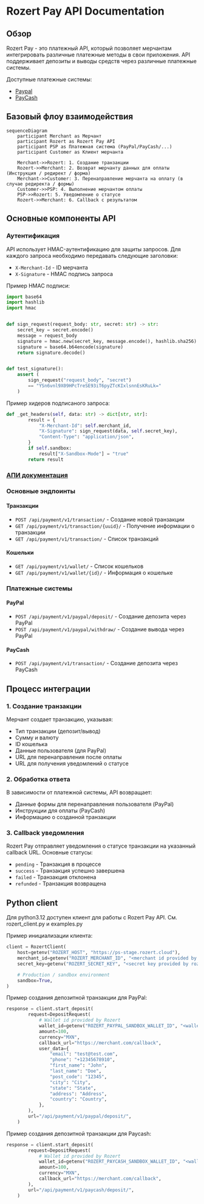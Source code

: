 # Rozert Pay API Documentation

## Обзор

Rozert Pay - это платежный API, который позволяет мерчантам интегрировать различные платежные методы в свои
приложения. API поддерживает депозиты и выводы средств через различные платежные системы.

Доступные платежные системы:

* [Paypal](https://ps-stage.rozert.cloud/redoc/public/#tag/PayPal)
* [PayCash](https://ps-stage.rozert.cloud/redoc/public/#tag/PayCash)


## Базовый флоу взаимодействия

```mermaid
sequenceDiagram
    participant Merchant as Мерчант
    participant Rozert as Rozert Pay API
    participant PSP as Платежная система (PayPal/PayCash/...)
    participant Customer as Клиент мерчанта

    Merchant->>Rozert: 1. Создание транзакции
    Rozert->>Merchant: 2. Возврат мерчанту данных для оплаты (Инструкция / редирект / форма)
    Merchant->>Customer: 3. Перенаправление мерчанта на оплату (в случае редиректа / формы)
    Customer->>PSP: 4. Выполнение мерчантом оплаты
    PSP->>Rozert: 5. Уведомление о статусе
    Rozert->>Merchant: 6. Callback с результатом
```

## Основные компоненты API

### Аутентификация

API использует HMAC-аутентификацию для защиты запросов. Для каждого запроса необходимо передавать следующие заголовки:
- `X-Merchant-Id` - ID мерчанта
- `X-Signature` - HMAC подпись запроса

Пример HMAC подписи:

```python
import base64
import hashlib
import hmac


def sign_request(request_body: str, secret: str) -> str:
    secret_key = secret.encode()
    message = request_body
    signature = hmac.new(secret_key, message.encode(), hashlib.sha256).digest()
    signature = base64.b64encode(signature)
    return signature.decode()


def test_signature():
    assert (
        sign_request("request_body", "secret")
        == "YSn6vnl9X09HPcTreSE93iT6pyZTcKIxlsnnEsKRuLk="
    )
```

Пример хидеров подписаного запроса:

```python
def _get_headers(self, data: str) -> dict[str, str]:
        result = {
            "X-Merchant-Id": self.merchant_id,
            "X-Signature": sign_request(data, self.secret_key),
            "Content-Type": "application/json",
        }
        if self.sandbox:
            result["X-Sandbox-Mode"] = "true"
        return result
```

### [АПИ документация](https://ps-stage.rozert.cloud/redoc/public)

### Основные эндпоинты

#### Транзакции

- `POST /api/payment/v1/transaction/` - Создание новой транзакции
- `GET /api/payment/v1/transaction/{uuid}/` - Получение информации о транзакции
- `GET /api/payment/v1/transaction/` - Список транзакций

#### Кошельки

- `GET /api/payment/v1/wallet/` - Список кошельков
- `GET /api/payment/v1/wallet/{id}/` - Информация о кошельке

### Платежные системы

#### PayPal

- `POST /api/payment/v1/paypal/deposit/` - Создание депозита через PayPal
- `POST /api/payment/v1/paypal/withdraw/` - Создание вывода через PayPal

#### PayCash

- `POST /api/payment/v1/transaction/` - Создание депозита через PayCash

## Процесс интеграции

### 1. Создание транзакции

Мерчант создает транзакцию, указывая:
- Тип транзакции (депозит/вывод)
- Сумму и валюту
- ID кошелька
- Данные пользователя (для PayPal)
- URL для перенаправления после оплаты
- URL для получения уведомлений о статусе

### 2. Обработка ответа

В зависимости от платежной системы, API возвращает:
- Данные формы для перенаправления пользователя (PayPal)
- Инструкции для оплаты (PayCash)
- Информацию о созданной транзакции

### 3. Callback уведомления

Rozert Pay отправляет уведомления о статусе транзакции на указанный callback URL. Основные статусы:
- `pending` - Транзакция в процессе
- `success` - Транзакция успешно завершена
- `failed` - Транзакция отклонена
- `refunded` - Транзакция возвращена

## Python client

Для python3.12 доступен клиент для работы с Rozert Pay API.
См. rozert_client.py и examples.py

Пример инициализации клиента:

```python
client = RozertClient(
    host=getenv("ROZERT_HOST", "https://ps-stage.rozert.cloud"),
    merchant_id=getenv("ROZERT_MERCHANT_ID", "<merchant id provided by rozert>"),
    secret_key=getenv("ROZERT_SECRET_KEY", "<secret key provided by rozert>"),

    # Production / sandbox environment
    sandbox=True,
)
```

Пример создания депозитной транзакции для PayPal:

```python
response = client.start_deposit(
        request=DepositRequest(
            # Wallet id provided by Rozert
            wallet_id=getenv("ROZERT_PAYPAL_SANDBOX_WALLET_ID", "<wallet id provided by rozert>"),
            amount=100,
            currency="MXN",
            callback_url="https://merchant.com/callback",
            user_data={
                "email": "test@test.com",
                "phone": "+12345678910",
                "first_name": "John",
                "last_name": "Doe",
                "post_code": "12345",
                "city": "City",
                "state": "State",
                "address": "Address",
                "country": "Country",
            },
        ),
        url="/api/payment/v1/paypal/deposit/",
    )
```


Пример создания депозитной транзакции для Paycash:

```python
response = client.start_deposit(
        request=DepositRequest(
            # Wallet id provided by Rozert
            wallet_id=getenv("ROZERT_PAYCASH_SANDBOX_WALLET_ID", "<wallet id provided by rozert>"),
            amount=100,
            currency="MXN",
            callback_url="https://merchant.com/callback",
        ),
        url="/api/payment/v1/paycash/deposit/",
    )
```
